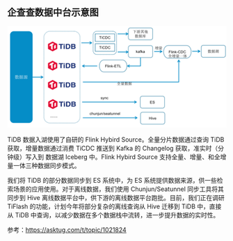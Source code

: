 

## 企查查数据中台示意图

![928331270d1e85b429aba5d281c9c6ff58a0c49a](1-TiDB相关实践案例集合.assets/928331270d1e85b429aba5d281c9c6ff58a0c49a.png)

TiDB 数据入湖使用了自研的 Flink Hybird Source。全量分片数据通过查询 TiDB 获取，增量数据通过消费 TiCDC 推送到 Kafka 的 Changelog 获取，准实时（分钟级）写入到 数据湖 Iceberg 中。Flink Hybird Source 支持全量、增量、和全增量一体三种数据同步模式。

我们将 TiDB 的部分数据同步到 ES 系统中，为 ES 系统提供数据来源，供一些检索场景的应用使用。对于离线数据，我们使用 Chunjun/Seatunnel 同步工具将其同步到 Hive 离线数据平台中，供下游的离线数据平台跑批。目前，我们正在调研 TiFlash 的功能，计划今年将部分复杂的离线查询从 Hive 迁移到 TiDB 中，直接从 TiDB 中查询，以减少数据在多个数据栈中流转，进一步提升数据的实时性。

参考：https://asktug.com/t/topic/1021824



